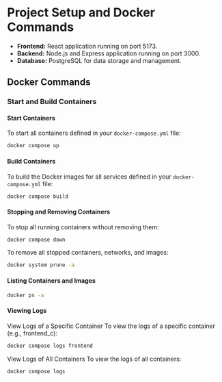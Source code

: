 # Project Setup and Docker Commands

- **Frontend:** React application running on port 5173.
- **Backend:** Node.js and Express application running on port 3000.
- **Database:** PostgreSQL for data storage and management.

## Docker Commands

### Start and Build Containers

#### Start Containers
To start all containers defined in your `docker-compose.yml` file:
```bash
docker compose up
```

#### Build Containers
To build the Docker images for all services defined in your `docker-compose.yml` file:
```bash
docker compose build
```

#### Stopping and Removing Containers
To stop all running containers without removing them:
```bash
docker compose down
```
To remove all stopped containers, networks, and images:
```bash
docker system prune -a
```

#### Listing Containers and Images
```bash
docker ps -a
```

#### Viewing Logs
View Logs of a Specific Container
To view the logs of a specific container (e.g., frontend_c):
```bash
docker compose logs frontend
```
View Logs of All Containers
To view the logs of all containers:
```bash
docker compose logs
```